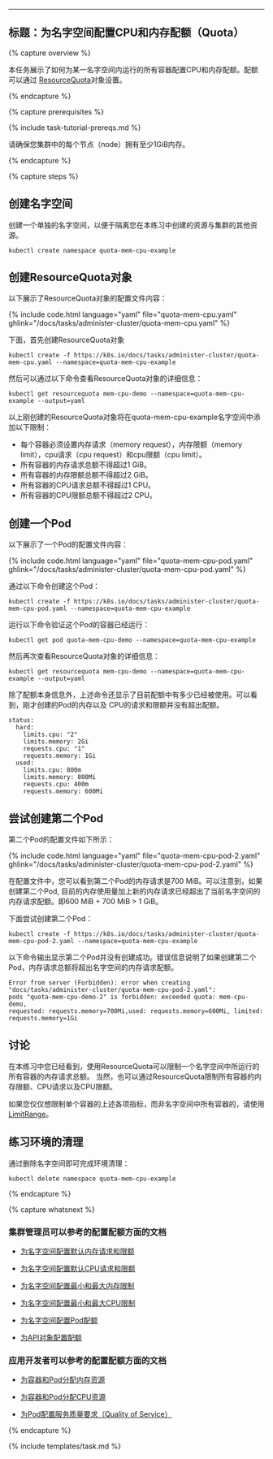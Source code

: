 <!-----
title: Configure Memory and CPU Quotas for a Namespace
----->
---
标题：为名字空间配置CPU和内存配额（Quota）
---

{% capture overview %}

<!--This page shows how to set quotas for the total amount memory and CPU that
can be used by all Containers running in a namespace. You specify quotas in a
[ResourceQuota](/docs/api-reference/v1.7/#resourcequota-v1-core)
object.-->
本任务展示了如何为某一名字空间内运行的所有容器配置CPU和内存配额。配额可以通过
[ResourceQuota](/docs/api-reference/v1.7/#resourcequota-v1-core)对象设置。

{% endcapture %}


{% capture prerequisites %}

{% include task-tutorial-prereqs.md %}

<!--Each node in your cluster must have at least 1 GiB of memory.-->
请确保您集群中的每个节点（node）拥有至少1GiB内存。

{% endcapture %}


{% capture steps %}

<!--## Create a namespace-->
## 创建名字空间

<!--Create a namespace so that the resources you create in this exercise are
isolated from the rest of your cluster.-->
创建一个单独的名字空间，以便于隔离您在本练习中创建的资源与集群的其他资源。

```shell
kubectl create namespace quota-mem-cpu-example
```

<!--## Create a ResourceQuota-->
## 创建ResourceQuota对象

<!--Here is the configuration file for a ResourceQuota object:-->
以下展示了ResourceQuota对象的配置文件内容：

{% include code.html language="yaml" file="quota-mem-cpu.yaml" ghlink="/docs/tasks/administer-cluster/quota-mem-cpu.yaml" %}

<!--Create the ResourceQuota:-->
下面，首先创建ResourceQuota对象

```shell
kubectl create -f https://k8s.io/docs/tasks/administer-cluster/quota-mem-cpu.yaml --namespace=quota-mem-cpu-example
```

<!--View detailed information about the ResourceQuota:-->
然后可以通过以下命令查看ResourceQuota对象的详细信息：

```shell
kubectl get resourcequota mem-cpu-demo --namespace=quota-mem-cpu-example --output=yaml
```

<!--The ResourceQuota places these requirements on the quota-mem-cpu-example namespace:-->
以上刚创建的ResourceQuota对象将在quota-mem-cpu-example名字空间中添加以下限制：

<!--* Every Container must have a memory request, memory limit, cpu request, and cpu limit.
* The memory request total for all Containers must not exceed 1 GiB.
* The memory limit total for all Containers must not exceed 2 GiB.
* The CPU request total for all Containers must not exceed 1 cpu.
* The CPU limit total for all Containers must not exceed 2 cpu.-->
* 每个容器必须设置内存请求（memory request），内存限额（memory limit），cpu请求（cpu request）和cpu限额（cpu limit）。
* 所有容器的内存请求总额不得超过1 GiB。
* 所有容器的内存限额总额不得超过2 GiB。
* 所有容器的CPU请求总额不得超过1 CPU。
* 所有容器的CPU限额总额不得超过2 CPU。

<!--## Create a Pod-->
## 创建一个Pod

<!--Here is the configuration file for a Pod:-->
以下展示了一个Pod的配置文件内容：

{% include code.html language="yaml" file="quota-mem-cpu-pod.yaml" ghlink="/docs/tasks/administer-cluster/quota-mem-cpu-pod.yaml" %}


<!--Create the Pod:-->
通过以下命令创建这个Pod：

```shell
kubectl create -f https://k8s.io/docs/tasks/administer-cluster/quota-mem-cpu-pod.yaml --namespace=quota-mem-cpu-example
```

<!--Verify that the Pod's Container is running:-->
运行以下命令验证这个Pod的容器已经运行：

```
kubectl get pod quota-mem-cpu-demo --namespace=quota-mem-cpu-example
```

<!--Once again, view detailed information about the ResourceQuota:-->
然后再次查看ResourceQuota对象的详细信息：

```
kubectl get resourcequota mem-cpu-demo --namespace=quota-mem-cpu-example --output=yaml
```

<!--The output shows the quota along with how much of the quota has been used.
You can see that the memory and CPU requests and limits for your Pod do not
exceed the quota.-->
除了配额本身信息外，上述命令还显示了目前配额中有多少已经被使用。可以看到，刚才创建的Pod的内存以及
CPU的请求和限额并没有超出配额。

```
status:
  hard:
    limits.cpu: "2"
    limits.memory: 2Gi
    requests.cpu: "1"
    requests.memory: 1Gi
  used:
    limits.cpu: 800m
    limits.memory: 800Mi
    requests.cpu: 400m
    requests.memory: 600Mi
```

<!--## Attempt to create a second Pod-->
## 尝试创建第二个Pod

<!--Here is the configuration file for a second Pod:-->
第二个Pod的配置文件如下所示：

{% include code.html language="yaml" file="quota-mem-cpu-pod-2.yaml" ghlink="/docs/tasks/administer-cluster/quota-mem-cpu-pod-2.yaml" %}

<!--In the configuration file, you can see that the Pod has a memory request of 700 MiB.
Notice that the sum of the used memory request and this new memory
request exceeds the memory request quota. 600 MiB + 700 MiB > 1 GiB.-->
在配置文件中，您可以看到第二个Pod的内存请求是700 MiB。可以注意到，如果创建第二个Pod,
目前的内存使用量加上新的内存请求已经超出了当前名字空间的内存请求配额。即600 MiB + 700 MiB > 1 GiB。

<!--Attempt to create the Pod:-->
下面尝试创建第二个Pod：

```shell
kubectl create -f https://k8s.io/docs/tasks/administer-cluster/quota-mem-cpu-pod-2.yaml --namespace=quota-mem-cpu-example
```

<!--The second Pod does not get created. The output shows that creating the second Pod
would cause the memory request total to exceed the memory request quota.-->
以下命令输出显示第二个Pod并没有创建成功。错误信息说明了如果创建第二个Pod，内存请求总额将超出名字空间的内存请求配额。

```
Error from server (Forbidden): error when creating "docs/tasks/administer-cluster/quota-mem-cpu-pod-2.yaml":
pods "quota-mem-cpu-demo-2" is forbidden: exceeded quota: mem-cpu-demo,
requested: requests.memory=700Mi,used: requests.memory=600Mi, limited: requests.memory=1Gi
```

<!--## Discussion-->
## 讨论

<!--As you have seen in this exercise, you can use a ResourceQuota to restrict
the memory request total for all Containers running in a namespace.
You can also restrict the totals for memory limit, cpu request, and cpu limit.-->
在本练习中您已经看到，使用ResourceQuota可以限制一个名字空间中所运行的所有容器的内存请求总额。
当然，也可以通过ResourceQuota限制所有容器的内存限额、CPU请求以及CPU限额。

<!--If you want to restrict individual Containers, instead of totals for all Containers, use a
[LimitRange](/docs/tasks/administer-cluster/memory-constraint-namespace/).-->
如果您仅仅想限制单个容器的上述各项指标，而非名字空间中所有容器的，请使用[LimitRange](/docs/tasks/administer-cluster/memory-constraint-namespace/)。

<!--## Clean up-->
## 练习环境的清理

<!--Delete your namespace:-->
通过删除名字空间即可完成环境清理：

```shell
kubectl delete namespace quota-mem-cpu-example
```

{% endcapture %}

{% capture whatsnext %}

<!--### For cluster administrators-->
### 集群管理员可以参考的配置配额方面的文档

<!--* [Configure Default Memory Requests and Limits for a Namespace](/docs/tasks/administer-cluster/default-memory-request-limit/)-->
* [为名字空间配置默认内存请求和限额](/docs/tasks/administer-cluster/default-memory-request-limit/)

<!--* [Configure Default CPU Requests and Limits for a Namespace](/docs/tasks/administer-cluster/default-cpu-request-limit/)-->
* [为名字空间配置默认CPU请求和限额](/docs/tasks/administer-cluster/default-cpu-request-limit/)

<!--* [Configure Minimum and Maximum Memory Constraints for a Namespace](/docs/tasks/administer-cluster/memory-constraint-namespace/)-->
* [为名字空间配置最小和最大内存限制](/docs/tasks/administer-cluster/memory-constraint-namespace/)

<!--* [Configure Minimum and Maximum CPU Constraints for a Namespace](/docs/tasks/administer-cluster/cpu-constraint-namespace/)-->
* [为名字空间配置最小和最大CPU限制](/docs/tasks/administer-cluster/cpu-constraint-namespace/)

<!--* [Configure a Pod Quota for a Namespace](/docs/tasks/administer-cluster/quota-pod-namespace/)-->
* [为名字空间配置Pod配额](/docs/tasks/administer-cluster/quota-pod-namespace/)

<!--* [Configure Quotas for API Objects](/docs/tasks/administer-cluster/quota-api-object/)-->
* [为API对象配置配额](/docs/tasks/administer-cluster/quota-api-object/)

<!--### For app developers-->
### 应用开发者可以参考的配置配额方面的文档

<!--* [Assign Memory Resources to Containers and Pods](/docs/tasks/configure-pod-container/assign-memory-resource/)-->
* [为容器和Pod分配内存资源](/docs/tasks/configure-pod-container/assign-memory-resource/)

<!--* [Assign CPU Resources to Containers and Pods](/docs/tasks/configure-pod-container/assign-cpu-resource/)-->
* [为容器和Pod分配CPU资源](/docs/tasks/configure-pod-container/assign-cpu-resource/)

<!--* [Configure Quality of Service for Pods](/docs/tasks/configure-pod-container/quality-service-pod/)-->
* [为Pod配置服务质量要求（Quality of Service）](/docs/tasks/configure-pod-container/quality-service-pod/)

{% endcapture %}


{% include templates/task.md %}


